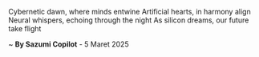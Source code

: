 Cybernetic dawn, where minds entwine
Artificial hearts, in harmony align
Neural whispers, echoing through the night
As silicon dreams, our future take flight

~ <b>By Sazumi Copilot</b> - 5 Maret 2025